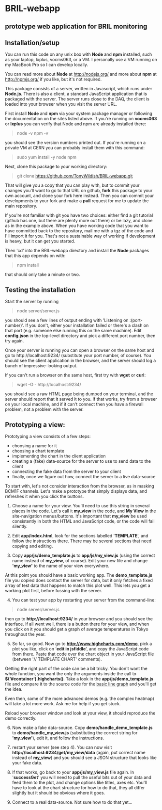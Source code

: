 # BRIL-webapp
## prototype web application for BRIL monitoring

## Installation/setup
You can run this code on any unix box with **Node** and **npm** installed, such as your laptop, lxplus, vocms063, or a VM. I personally use a VM running on my MacBook Pro so I can develop locally.

You can read more about **Node** at http://nodejs.org/ and more about **npm** at http://npmjs.org/ if you like, but it's not required.

This package consists of a server, written in Javascript, which runs under **Node.js**. There is also a client, a standard JavaScript application that is packaged with the server. The server runs close to the DAQ, the client is loaded into your browser when you visit the server URL.

First install **Node** and **npm** via your system package manager or following the documentation on the sites listed above. If you're running on **vocms063** or **lxplus** you can verify that Node and npm are already installed there:
> node -v
> npm -v

you should see the version numbers printed out. If you're running on a private VM at CERN you can probably install them with this command:
> sudo yum install -y node npm

Next, clone this package to your working directory:
> git clone https://github.com/TonyWildish/BRIL-webapp.git

That will give you a copy that you can play with, but to commit your changes you'll want to go to that URL on github, **fork** this package to your own account, and clone your fork here instead. Then you can commit your developments to your fork and make a **pull** request for me to update the main repository.

If you're not familiar with git you have two choices: either find a git tutorial (github has one, but there are plenty more out there) or be lazy, and clone as in the example above. When you have working code that you want to have committed back to the repository, mail me with a tgz of the code and I'll import it for you. That's not a sustainable way of working if development is heavy, but it can get you started.

Then 'cd' into the BRIL-webapp directory and install the **Node** packages that this app depends on with:
> npm install

that should only take a minute or two.

## Testing the installation
Start the server by running
> node server/server.js

you should see a few lines of output ending with 'Listening on :(port-number)'. If you don't, either your installation failed or there's a clash on that port (e.g. someone else running this on the same machine). Edit **config.json** in the top-level directory and pick a different port number, then try again.

Once your server is running you can open a browser on the same host and go to http://localhost:9234/ (substitute your port number, of course). You should see the client application in the browser, and the server should log a bunch of impressive-looking output.

If you can't run a browser on the same host, first try with **wget** or **curl**:
> wget -O - http://localhost:9234/

you should see a raw HTML page being dumped on your terminal, and the server should report that it served it to you. If that works, try from a browser on your local machine, and if it can't connect then you have a firewall problem, not a problem with the server.

## Prototyping a view:
Prototyping a view consists of a few steps:
- choosing a name for it
- choosing a chart template
- implementing the chart in the client application
- creating a (fake) data-source for the server to use to send data to the client
- connecting the fake data from the server to your client
- finally, once we figure out how, connect the server to a live data-source

To start with, let's not consider interaction from the browser, as in masking BCM1F channels. Let's make a prototype that simply displays data, and refreshes it when you click the buttons.

1) Choose a name for your view. You'll need to use this string in several places in the code. Let's call it **my\_view** in the code, and **My View** in the site-navigation menus/buttons. It's important that **my\_view** be used consistently in both the HTML and JavaScript code, or the code will fail silently.

2) Edit **app/index.html**, look for the sections labelled '**TEMPLATE**', and follow the instructions there. There may be several sections that need copying and editing.

3) Copy **app/js/demo\_template.js** to **app/js/my\_view.js** (using the correct name instead of **my\_view**, of course). Edit your new file and change **'my_view'** to the name of your view everywhere.

At this point you should have a basic working app. The **demo_template.js** file you copied does contact the server for data, but it only fetches a fixed array of test data that happens to match this plot well. This lets you get a working plot first, before fussing with the server.

4) You can test your app by restarting your server from the command-line:
> node server/server.js

then go to **http://localhost:9234/** in your browser and you should see the interface. If all went well, there is a button there for your view, and when you click on it you should get a graph of average temperatures in Tokyo throughout the year.

5) So far, so good. Now go to **http://www.highcharts.com/demo**, pick a plot you like, click on '**edit in jsfiddle**', and copy the JavaScript code from there. Paste that code over the chart object in your JavaScript file (between '// TEMPLATE CHART' comments).

Getting the right part of the code can be a bit tricky. You don't want the whole function, you want the only the arguments inside the call to **$('#container').highcharts()**. Take a look in the **app/js/demo_template.js** file and compare it to the source code for the [basic line graph](http://jsfiddle.net/gh/get/jquery/1.9.1/highslide-software/highcharts.com/tree/master/samples/highcharts/demo/line-basic/) and you'll get the idea. 

Even then, some of the more advanced demos (e.g. the complex heatmap) will take a lot more work. Ask me for help if you get stuck.

Reload your browser window and look at your view, it should reproduce the demo correctly.

6) Now make a fake data-source. Copy **demo/handle\_demo\_template.js** to **demo/handle\_my\_view.js** (substituting the correct string for **'my\_view'**), edit it, and follow the instructions.

7) restart your server (see step 4). You can now visit **http://localhost:9234/get/my\_view/data** (again, put correct name instead of **my_view**) and you should see a JSON structure that looks like your fake data.

8) If that works, go back to your **app/js/my\_view.js** file again. In '**successGet**' you will need to pull the useful bits out of your data and feed them to the plot, and change options like titles, axes etc. You'll have to look at the chart structure for how to do that, they all differ slightly but it should be obvious where it goes.

9) Connect to a real data-source. Not sure how to do that yet...